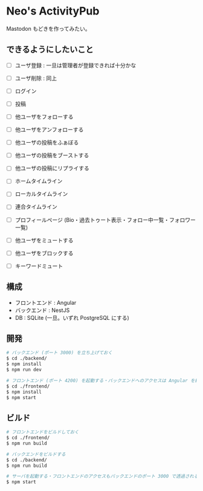 # Neo's ActivityPub

Mastodon もどきを作ってみたい。


## できるようにしたいこと

- [ ] ユーザ登録 : 一旦は管理者が登録できれば十分かな
- [ ] ユーザ削除 : 同上
- [ ] ログイン
- [ ] 投稿
- [ ] 他ユーザをフォローする
- [ ] 他ユーザをアンフォローする
- [ ] 他ユーザの投稿をふぁぼる
- [ ] 他ユーザの投稿をブーストする
- [ ] 他ユーザの投稿にリプライする
- [ ] ホームタイムライン
- [ ] ローカルタイムライン
- [ ] 連合タイムライン
- [ ] プロフィールページ (Bio・過去トゥート表示・フォロー中一覧・フォロワー一覧)
- [ ] 他ユーザをミュートする
- [ ] 他ユーザをブロックする
- [ ] キーワードミュート


## 構成

- フロントエンド : Angular
- バックエンド : NestJS
- DB : SQLite (一旦。いずれ PostgreSQL にする)


## 開発

```bash
# バックエンド (ポート 3000) を立ち上げておく
$ cd ./backend/
$ npm install
$ npm run dev

# フロントエンド (ポート 4200) を起動する・バックエンドへのアクセスは Angular を経由して行う
$ cd ./frontend/
$ npm install
$ npm start
```


## ビルド

```bash
# フロントエンドをビルドしておく
$ cd ./frontend/
$ npm run build

# バックエンドをビルドする
$ cd ./backend/
$ npm run build

# サーバを起動する・フロントエンドのアクセスもバックエンドのポート 3000 で透過される
$ npm start
```
